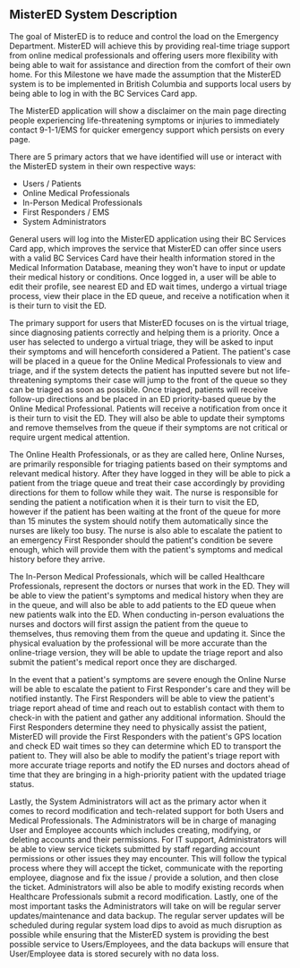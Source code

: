 ## MisterED System Description
The goal of MisterED is to reduce and control the load on the Emergency Department. MisterED will achieve this by providing real-time triage support from online medical professionals and offering users more flexibility with being able to wait for assistance and direction from the comfort of their own home. For this Milestone we have made the assumption that the MisterED system is to be implemented in British Columbia and supports local users by being able to log in with the BC Services Card app. 

The MisterED application will show a disclaimer on the main page directing people experiencing life-threatening symptoms or injuries to immediately contact 9-1-1/EMS for quicker emergency support which persists on every page.

There are 5 primary actors that we have identified will use or interact with the MisterED system in their own respective ways:
 - Users / Patients
 - Online Medical Professionals
 - In-Person Medical Professionals
 - First Responders / EMS
 - System Administrators

General users will log into the MisterED application using their BC Services Card app, which improves the service that MisterED can offer since users with a valid BC Services Card have their health information stored in the Medical Information Database, meaning they won't have to input or update their medical history or conditions. Once logged in, a user will be able to edit their profile, see nearest ED and ED wait times, undergo a virtual triage process, view their place in the ED queue, and receive a notification when it is their turn to visit the ED.

The primary support for users that MisterED focuses on is the virtual triage, since diagnosing patients correctly and helping them is a priority. Once a user has selected to undergo a virtual triage, they will be asked to input their symptoms and will henceforth considered a Patient. The patient's case will be placed in a queue for the Online Medical Professionals to view and triage, and if the system detects the patient has inputted severe but not life-threatening symptoms their case will jump to the front of the queue so they can be triaged as soon as possible. Once triaged, patients will receive follow-up directions and be placed in an ED priority-based queue by the Online Medical Professional. Patients will receive a notification from once it is their turn to visit the ED. They will also be able to update their symptoms and remove themselves from the queue if their symptoms are not critical or require urgent medical attention.

The Online Health Professionals, or as they are called here, Online Nurses, are primarily responsible for triaging patients based on their symptoms and relevant medical history. After they have logged in they will be able to pick a patient from the triage queue and treat their case accordingly by providing directions for them to follow while they wait. The nurse is responsible for sending the patient a notification when it is their turn to visit the ED, however if the patient has been waiting at the front of the queue for more than 15 minutes the system should notify them automatically since the nurses are likely too busy. The nurse is also able to escalate the patient to an emergency First Responder should the patient's condition be severe enough, which will provide them with the patient's symptoms and medical history before they arrive.

The In-Person Medical Professionals, which will be called Healthcare Professionals, represent the doctors or nurses that work in the ED. They will be able to view the patient's symptoms and medical history when they are in the queue, and will also be able to add patients to the ED queue when new patients walk into the ED. When conducting in-person evaluations the nurses and doctors will first assign the patient from the queue to themselves, thus removing them from the queue and updating it. Since the physical evaluation by the professional will be more accurate than the online-triage version, they will be able to update the triage report and also submit the patient's medical report once they are discharged.

In the event that a patient's symptoms are severe enough the Online Nurse will be able to escalate the patient to First Responder's care and they will be notified instantly. The First Responders will be able to view the patient's triage report ahead of time and reach out to establish contact with them to check-in with the patient and gather any additional information. Should the First Responders determine they need to physically assist the patient, MisterED will provide the First Responders with the patient's GPS location and check ED wait times so they can determine which ED to transport the patient to. They will also be able to modify the patient's triage report with more accurate triage reports and notify the ED nurses and doctors ahead of time that they are bringing in a high-priority patient with the updated triage status.

Lastly, the System Administrators will act as the primary actor when it comes to record modification and tech-related support for both Users and Medical Professionals. The Administrators will be in charge of managing User and Employee accounts which includes creating, modifying, or deleting accounts and their permissions. For IT support, Administrators will be able to view service tickets submitted by staff regarding account permissions or other issues they may encounter. This will follow the typical process where they will accept the ticket, communicate with the reporting employee, diagnose and fix the issue / provide a solution, and then close the ticket. Administrators will also be able to modify existing records when Healthcare Professionals submit a record modification. Lastly, one of the most important tasks the Administrators will take on will be regular server updates/maintenance and data backup. The regular server updates will be scheduled during regular system load dips to avoid as much disruption as possible while ensuring that the MisterED system is providing the best possible service to Users/Employees, and the data backups will ensure that User/Employee data is stored securely with no data loss.
